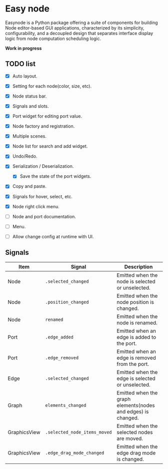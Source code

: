# Easy node

Easynode is a Python package offering a suite of components for building Node editor-based GUI applications, characterized by its simplicity, configurability, and a decoupled design that separates interface display logic from node computation scheduling logic.


**Work in progress**


## TODO list

+ [x] Auto layout.
+ [x] Setting for each node(color, size, etc).
+ [x] Node status bar.
+ [x] Signals and slots.
+ [x] Port widget for editing port value.
+ [x] Node factory and registration.
+ [x] Multiple scenes.
+ [x] Node list for search and add widget.
+ [x] Undo/Redo.
+ [x] Serialization / Deserialization.
    * [x] Save the state of the port widgets.
+ [x] Copy and paste.
+ [x] Signals for hover, select, etc.
+ [x] Node right click menu.
+ [ ] Node and port documentation.
+ [ ] Menu.
+ [ ] Allow change config at runtime with UI.


## Signals

| Item | Signal | Description |
| --- | --- | --- |
| Node | `.selected_changed` | Emitted when the node is selected or unselected. |
| Node | `.position_changed` | Emitted when the node position is changed. |
| Node | `renamed` | Emitted when the node is renamed. |
| Port | `.edge_added` | Emitted when an edge is added to the port. |
| Port | `.edge_removed` | Emitted when an edge is removed from the port. |
| Edge | `.selected_changed` | Emitted when the edge is selected or unselected. |
| Graph | `elements_changed` | Emitted when the graph elements(nodes and edges) is changed. |
| GraphicsView | `.selected_node_items_moved` | Emitted when the selected nodes are moved. |
| GraphicsView | `.edge_drag_mode_changed` | Emitted when the edge drag mode is changed. |
